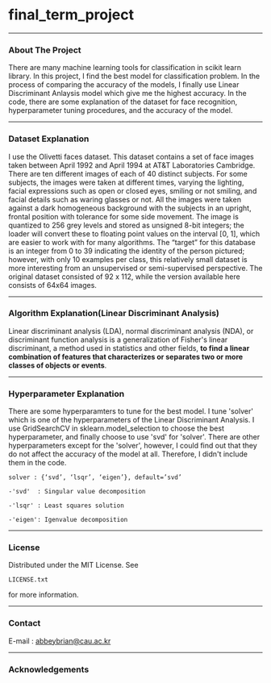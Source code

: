 # final_term_project
-----
### About The Project
There are many machine learning tools for classification in scikit learn library. In this project, I find the best model for classification problem. In the process of comparing the accuracy of the models, I finally use Linear Discriminant Anlaysis model which give me the highest accuracy. In the code, there are some explanation of the dataset for face recognition, hyperparameter tuning procedures, and the accuracy of the model.

-----
### Dataset Explanation
I use the Olivetti faces dataset. This dataset contains a set of face images taken between April 1992 and April 1994 at AT&T Laboratories Cambridge. There are ten different images of each of 40 distinct subjects. For some subjects, the images were taken at different times, varying the lighting, facial expressions such as open or closed eyes, smiling or not smiling, and facial details such as waring glasses or not. All the images were taken against a dark homogeneous background with the subjects in an upright, frontal position with tolerance for some side movement. The image is quantized to 256 grey levels and stored as unsigned 8-bit integers; the loader will convert these to floating point values on the interval [0, 1], which are easier to work with for many algorithms. The “target” for this database is an integer from 0 to 39 indicating the identity of the person pictured; however, with only 10 examples per class, this relatively small dataset is more interesting from an unsupervised or semi-supervised perspective. The original dataset consisted of 92 x 112, while the version available here consists of 64x64 images.

-----
### Algorithm Explanation(Linear Discriminant Analysis)
Linear discriminant analysis (LDA), normal discriminant analysis (NDA), or discriminant function analysis is a generalization of Fisher's linear discriminant, a method used in statistics and other fields, **to find a linear combination of features that characterizes or separates two or more classes of objects or events**.

-----
### Hyperparameter Explanation
There are some hyperparamters to tune for the best model. I tune 'solver' which is one of the hyperparameters of the Linear Discriminant Analysis. I use GridSearchCV in sklearn.model_selection to choose the best hyperparameter, and finally choose to use 'svd' for 'solver'. There are other hyperparameters except for the 'solver', however, I could find out that they do not affect the accuracy of the model at all. Therefore, I didn't include them in the code.

    solver : {‘svd’, ‘lsqr’, ‘eigen’}, default=’svd’

    -'svd'  : Singular value decomposition
    
    -'lsqr' : Least squares solution
    
    -'eigen': Igenvalue decomposition

-----
### License
Distributed under the MIT License. See 

    LICENSE.txt
for more information.

-----
### Contact
E-mail : abbeybrian@cau.ac.kr

-----
### Acknowledgements
